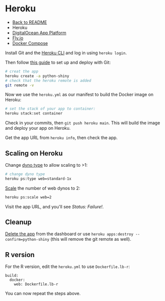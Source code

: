 # Heroku

- [Back to README](./README.md)
- Heroku
- [DigitalOcean App Platform](./02-do-app-platform.md)
- [Fly.io](./03-fly.md)
- [Docker Compose](./04-docker-compose.md)

Install Git and the [Heroku CLI](https://devcenter.heroku.com/articles/heroku-cli) and log in using `heroku login`.

Then follow [this guide](https://devcenter.heroku.com/articles/git) to set up and deploy with Git:

```bash
# creat the app
heroku create -a python-shiny
# check that the heroku remote is added
git remote -v
```

Now we use the `heroku.yml` as our manifest to build the Docker image on Heroku:

```bash
# set the stack of your app to container:
heroku stack:set container
```

Check in your commits, then `git push heroku main`. This will build the image and deploy your app on Heroku.

Get the app URL from `heroku info`, then check the app.

## Scaling on Heroku

Change [dyno type](https://devcenter.heroku.com/articles/dyno-types) to allow scaling to >1:

```bash
# change dyno type 
heroku ps:type web=standard-1x
```

[Scale](https://devcenter.heroku.com/articles/scaling) the number of web dynos to 2:

```bash
heroku ps:scale web=2
```

Visit the app URL, and you'll see _Status: Failure!_.

## Cleanup

[Delete the app](https://help.heroku.com/LGKL6LTN/how-do-i-delete-destroy-a-heroku-application) from the dashboard or use `heroku apps:destroy --confirm=python-shiny` (this will remove the git remote as well).

## R version

For the R version, edit the `heroku.yml` to use `Dockerfile.lb-r`:

```yeml
build:
  docker:
    web: Dockerfile.lb-r
```

You can now repeat the steps above.

